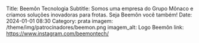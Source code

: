 Title: Beemôn Tecnologia
Subtitle: Somos uma empresa do Grupo Mônaco e criamos soluções inovadoras para frotas. Seja Beemôn você também!
Date: 2024-01-01 08:30
Category: prata
imagem: /theme/img/patrocinadores/beemon.png
imagem_alt: Logo Beemôn
link: https://www.instagram.com/beemontech/